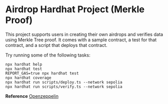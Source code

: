 # Airdrop Hardhat Project (Merkle Proof)

This project supports users in creating their own airdrops and verifies data using Merkle Tree proof.
It comes with a sample contract, a test for that contract, and a script that deploys that contract.

Try running some of the following tasks:

```shell
npx hardhat help
npx hardhat test
REPORT_GAS=true npx hardhat test
npx hardhat coverage
npx hardhat run scripts/deploy.ts --network sepolia
npx hardhat run scripts/verify.ts --network sepolia
```

**Reference**
[Openzeppelin](https://docs.openzeppelin.com/contracts/3.x/api/cryptography#MerkleProof)
